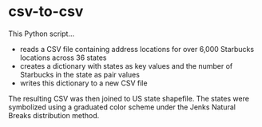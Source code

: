 # csv-to-csv
This Python script... 
- reads a CSV file containing address locations for over 6,000 Starbucks locations across 36 states
- creates a dictionary with states as key values and the number of Starbucks in the state as pair values
- writes this dictionary to a new CSV file

The resulting CSV was then joined to US state shapefile. The states were symbolized using a graduated color scheme under the Jenks Natural Breaks distribution method. 
